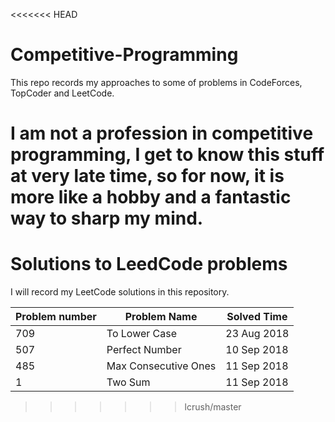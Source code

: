 <<<<<<< HEAD
# Competitive-Programming

This repo records my approaches to some of problems in CodeForces, TopCoder and LeetCode.

I am not a profession in competitive programming, I get to know this stuff at very late time, so for now, it is more like a hobby and a fantastic way to sharp my mind.
=======
# Solutions to LeedCode problems
I will record my LeetCode solutions in this repository.

|Problem number | Problem Name  | Solved Time |
|---------------|---------------|-------------|
|709            | To Lower Case | 23 Aug 2018 |
|507            | Perfect Number| 10 Sep 2018 |
|485            | Max Consecutive Ones | 11 Sep 2018 |
|1              | Two Sum | 11 Sep 2018 |
>>>>>>> lcrush/master
